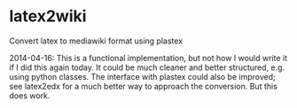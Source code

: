 latex2wiki
==========

Convert latex to mediawiki format using plastex

2014-04-16: This is a functional implementation, but not how I would write
it if I did this again today.  It could be much cleaner and better
structured, e.g. using python classes.  The interface with plastex could
also be improved; see latex2edx for a much better way to approach the
conversion.  But this does work.


